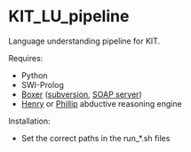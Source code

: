 # KIT_LU_pipeline
Language understanding pipeline for KIT.

Requires:
* Python
* SWI-Prolog
* [Boxer](http://svn.ask.it.usyd.edu.au/trac/candc/wiki/boxer) ([subversion](http://svn.ask.it.usyd.edu.au/trac/candc/wiki/Subversion), [SOAP server](http://svn.ask.it.usyd.edu.au/trac/candc/wiki/InstallSOAP))
* [Henry](https://github.com/naoya-i/henry-n700) or [Phillip](https://github.com/kazeto/phillip) abductive reasoning engine

Installation:
* Set the correct paths in the run_*.sh files
